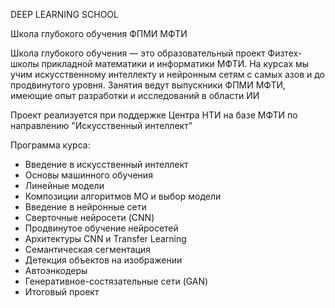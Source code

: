 DEEP LEARNING SCHOOL

Школа глубокого обучения ФПМИ МФТИ

Школа глубокого обучения — это образовательный проект Физтех-школы прикладной математики и информатики МФТИ. На курсах мы учим искусственному интеллекту и нейронным сетям с самых азов и до продвинутого уровня. Занятия ведут выпускники ФПМИ МФТИ, имеющие опыт разработки и исследований в области ИИ


Проект реализуется при поддержке Центра НТИ на базе МФТИ по направлению "Искусственный интеллект"

Программа курса:
- Введение в искусственный интеллект
- Основы машинного обучения
- Линейные модели
- Композиции алгоритмов МО и выбор модели
- Введение в нейронные сети
- Сверточные нейросети (CNN)
- Продвинутое обучение нейросетей
- Архитектуры CNN и Transfer Learning
- Семантическая сегментация
- Детекция объектов на изображении
- Автоэнкодеры
- Генеративное-состязательные сети (GAN)
- Итоговый проект
